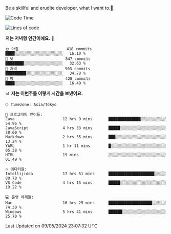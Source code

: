 Be a skillful and erudite developer, what I want to.👶

<!--START_SECTION:waka-->
![Code Time](http://img.shields.io/badge/Code%20Time-786%20hrs%203%20mins-blue)

![Lines of code](https://img.shields.io/badge/%EC%A0%80%EB%8A%94%20%EC%97%AC%ED%83%9C%EA%B9%8C%EC%A7%80%20-1.7%20million%20%EC%A4%84%EC%9D%98%20%EC%BD%94%EB%93%9C%EB%A5%BC%20%EC%9E%91%EC%84%B1%ED%96%88%EC%96%B4%EC%9A%94.-blue)

**저는 저녁형 인간이에요. 🦉** 

```text
🌞 아침                     418 commits         ████░░░░░░░░░░░░░░░░░░░░░   16.10 % 
🌆 낮　                     847 commits         ████████░░░░░░░░░░░░░░░░░   32.63 % 
🌃 저녁                     903 commits         █████████░░░░░░░░░░░░░░░░   34.78 % 
🌙 밤　                     428 commits         ████░░░░░░░░░░░░░░░░░░░░░   16.49 % 
```


📊 **저는 이번주를 이렇게 시간을 보냈어요.** 

```text
🕑︎ Timezone: Asia/Tokyo

💬 프로그래밍 언어들: 
Java                     12 hrs 9 mins       ██████████████░░░░░░░░░░░   54.96 % 
JavaScript               4 hrs 33 mins       █████░░░░░░░░░░░░░░░░░░░░   20.60 % 
Markdown                 2 hrs 55 mins       ███░░░░░░░░░░░░░░░░░░░░░░   13.24 % 
YAML                     1 hr 11 mins        █░░░░░░░░░░░░░░░░░░░░░░░░   05.38 % 
HTML                     19 mins             ░░░░░░░░░░░░░░░░░░░░░░░░░   01.49 % 

🔥 에디터들: 
Intellijidea             17 hrs 51 mins      ████████████████████░░░░░   80.78 % 
VS Code                  4 hrs 15 mins       █████░░░░░░░░░░░░░░░░░░░░   19.22 % 

💻 운영 체제들: 
Mac                      16 hrs 25 mins      ███████████████████░░░░░░   74.30 % 
Windows                  5 hrs 41 mins       ██████░░░░░░░░░░░░░░░░░░░   25.70 % 
```


 Last Updated on 09/05/2024 23:07:32 UTC
<!--END_SECTION:waka-->
